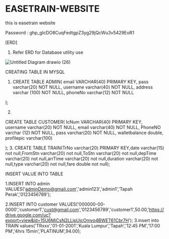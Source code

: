# EASETRAIN-WEBSITE
this is easetrain website

Password : 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

[ERD]

1. Refer ERD for Database utility use



![Untitled Diagram drawio (26)](https://github.com/Hazrulidham28/EASETRAIN-WEBSITE/assets/96154175/39dca8df-4e34-4473-a44c-c7cc34800001)

CREATING TABLE IN MYSQL

1. CREATE TABLE ADMIN(
email VARCHAR(40) PRIMARY KEY,
pass varchar(20) NOT NULL,
username varchar(40) NOT NULL,
address varchar (100) NOT NULL,
phoneNo varchar(12) NOT NULL

);

2. 
CREATE TABLE CUSTOMER(
IcNum VARCHAR(40) PRIMARY KEY, 
username varchar(20) NOT NULL,
email varchar(40) NOT NULL,
PhoneNO varchar (12) NOT NULL,
pass varchar(20) NOT NULL,
walletbalance double, 
profilepic varchar(100)

);
3.
CREATE TABLE TRAIN(TrNo varchar(20) PRIMARY KEY,date varchar(15) not null,FromStn varchar(20) not null,ToStn varchar(20) not null,depTime varchar(20) not null,arrTime varchar(20) not null,duration varchar(20) not null,type varchar(20) not null,fare double not null);

INSERT VALUE INTO TABLE

1.INSERT INTO admin VALUES('adminDemo@gmail.com','admin123','admin1','Tapah Perak','0123456789');

2.INSERT INTO customer VALUES('000000-00-0000','customer1','cust@gmail.com','0123456789','customer1',50.00,'https://drive.google.com/uc?export=view&id=15U6MiCsN2LLipUjcOmvo4BWET61Cbr7H');
3.insert into TRAIN values('TRxxx','01-01-2001','Kuala Lumpur','Tapah','12:45 PM','17:00 PM','4hrs 15min','PLATINUM',94.00);

